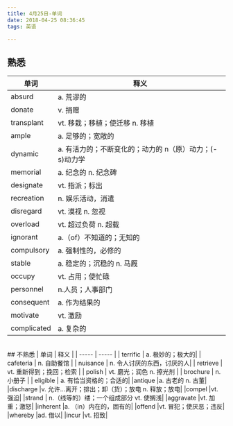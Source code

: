 ```yaml
---
title: 4月25日-单词  
date: 2018-04-25 08:36:45  
tags: 英语

---
```


## 熟悉
| 单词 | 释义 |
| ------ | ------ |
| absurd         | a. 荒谬的 |
| donate         | v. 捐赠 |
| transplant      | vt. 移栽；移植；使迁移 n. 移植 |
| ample             | a. 足够的；宽敞的|
| dynamic        | a. 有活力的；不断变化的；动力的 n（原）动力；(-s)动力学 |
| memorial              | a. 纪念的 n. 纪念碑|
| designate            | vt. 指派；标出 |
| recreation            | n. 娱乐活动，消遣 |
| disregard         | vt. 漠视 n. 忽视 |
| overload          | vt. 超过负荷 n. 超载 |
| ignorant        | a.（of）不知道的；无知的|
|compulsory       |a. 强制性的，必修的|
|stable         |a. 稳定的；沉稳的 n. 马厩|
|occupy         |vt. 占用；使忙碌|
|personnel         |n.人员；人事部门|
|consequent          | a. 作为结果的|
|motivate         | vt. 激励|
|complicated          |a. 复杂的|



</br>
## 不熟悉
| 单词 | 释义 |
| ----- | ----- |
| terrific         | a. 极妙的；极大的|
| cafeteria            | n. 自助餐馆 |
| nuisance           | n. 令人讨厌的东西，讨厌的人|
| retrieve           | vt. 重新得到；挽回；检索 |
| polish        | vt. 磨光；润色 n. 擦光剂 |
| brochure          | n. 小册子 |
| eligible            | a. 有恰当资格的；合适的|
|antique     |a. 古老的 n. 古董|
|discharge   |v. 允许…离开；排出；卸（货）；放电 n. 释放；放电|
|compel      |vt. 强迫|
|strand     | n.（线等的）缕；一个组成部分 vt. 使搁浅|
|aggravate   |vt. 加重；激怒|
|inherent   |a. （in）内在的，固有的|
|offend    |vt. 冒犯；使厌恶；违反|
|whereby     |ad. 借以|
|incur   |vt. 招致|